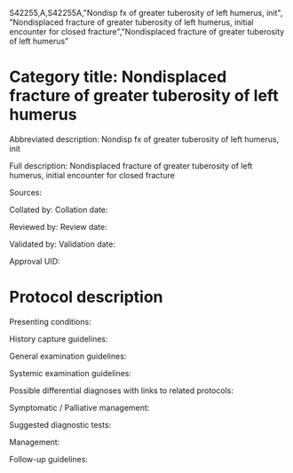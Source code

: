 S42255,A,S42255A,"Nondisp fx of greater tuberosity of left humerus, init", "Nondisplaced fracture of greater tuberosity of left humerus, initial encounter for closed fracture","Nondisplaced fracture of greater tuberosity of left humerus"
# Category title: Nondisplaced fracture of greater tuberosity of left humerus

Abbreviated description: Nondisp fx of greater tuberosity of left humerus, init

Full description: Nondisplaced fracture of greater tuberosity of left humerus, initial encounter for closed fracture

Sources:

Collated by:
Collation date:

Reviewed by:
Review date:

Validated by:
Validation date:

Approval UID:

# Protocol description

Presenting conditions:

History capture guidelines:

General examination guidelines:

Systemic examination guidelines:

Possible differential diagnoses with links to related protocols:

Symptomatic / Palliative management:

Suggested diagnostic tests:

Management:

Follow-up guidelines:
